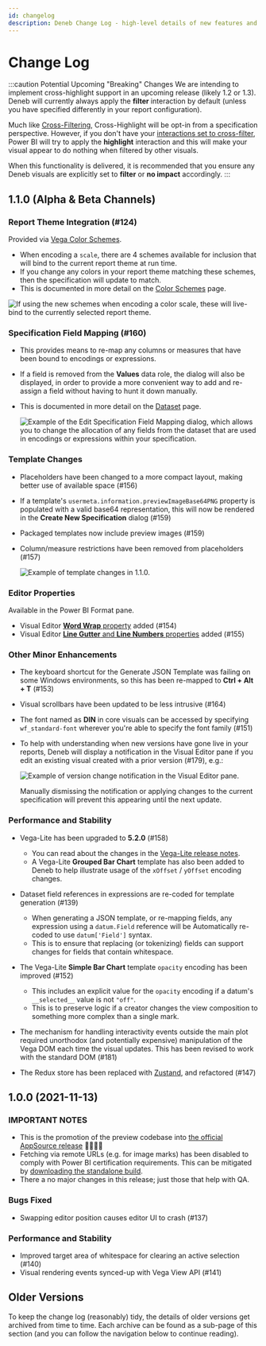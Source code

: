 ```yaml
---
id: changelog
description: Deneb Change Log - high-level details of new features and fixes for each version
---
```


# Change Log

:::caution Potential Upcoming "Breaking" Changes
We are intending to implement cross-highlight support in an upcoming release (likely 1.2 or 1.3). Deneb will currently always apply the **filter** interaction by default (unless you have specified differently in your report configuration).

Much like [Cross-Filtering](interactivity-selection), Cross-Highlight will be opt-in from a specification perspective. However, if you don't have your [interactions set to cross-filter](https://docs.microsoft.com/en-us/power-bi/create-reports/service-reports-visual-interactions#change-the-interaction-behavior), Power BI will try to apply the **highlight** interaction and this will make your visual appear to do nothing when filtered by other visuals.

When this functionality is delivered, it is recommended that you ensure any Deneb visuals are explicitly set to **filter** or **no impact** accordingly.
:::

## 1.1.0 (Alpha & Beta Channels)

### Report Theme Integration (#124)

Provided via [Vega Color Schemes](https://vega.github.io/vega/docs/schemes/).

- When encoding a `scale`, there are 4 schemes available for inclusion that will bind to the current report theme at run time.
- If you change any colors in your report theme matching these schemes, then the specification will update to match.
- This is documented in more detail on the [Color Schemes](schemes) page.

![If using the new schemes when encoding a color scale, these will live-bind to the currently selected report theme.](/img/changelog/1.1.0/theme-changes.gif "If using the new schemes when encoding a color scale, these will live-bind to the currently selected report theme.")

### Specification Field Mapping (#160)

- This provides means to re-map any columns or measures that have been bound to encodings or expressions.
- If a field is removed from the **Values** data role, the dialog will also be displayed, in order to provide a more convenient way to add and re-assign a field without having to hunt it down manually.
- This is documented in more detail on the [Dataset](dataset#edit-specification-field-mapping) page.

  ![Example of the Edit Specification Field Mapping dialog, which allows you to change the allocation of any fields from the dataset that are used in encodings or expressions within your specification.](/img/changelog/1.1.0/edit-mapping.png "Example of the Edit Specification Field Mapping dialog, which allows you to change the allocation of any fields from the dataset that are used in encodings or expressions within your specification.")

### Template Changes

- Placeholders have been changed to a more compact layout, making better use of available space (#156)
- If a template's `usermeta.information.previewImageBase64PNG` property is populated with a valid base64 representation, this will now be rendered in the **Create New Specification** dialog (#159)
- Packaged templates now include preview images (#159)
- Column/measure restrictions have been removed from placeholders (#157)

  ![Example of template changes in 1.1.0.](/img/changelog/1.1.0/template-changes.png "Example of template changes in 1.1.0.")

### Editor Properties

Available in the Power BI Format pane.

- Visual Editor [**Word Wrap** property](visual-editor#word-wrap) added (#154)
- Visual Editor [**Line Gutter** and **Line Numbers** properties](visual-editor#line-gutter--line-numbers) added (#155)

### Other Minor Enhancements

- The keyboard shortcut for the Generate JSON Template was failing on some Windows environments, so this has been re-mapped to **Ctrl + Alt + T** (#153)
- Visual scrollbars have been updated to be less intrusive (#164)
- The font named as **DIN** in core visuals can be accessed by specifying `wf_standard-font` wherever you're able to specify the font family (#151)
- To help with understanding when new versions have gone live in your reports, Deneb will display a notification in the Visual Editor pane if you edit an existing visual created with a prior version (#179), e.g.:

  ![Example of version change notification in the Visual Editor pane.](/img/changelog/1.1.0/template-changes.png "Example of version change notification in the Visual Editor pane.")

  Manually dismissing the notification or applying changes to the current specification will prevent this appearing until the next update.

### Performance and Stability

- Vega-Lite has been upgraded to **5.2.0** (#158)

  - You can read about the changes in the [Vega-Lite release notes](https://github.com/vega/vega-lite/releases/tag/v5.2.0).
  - A Vega-Lite **Grouped Bar Chart** template has also been added to Deneb to help illustrate usage of the `xOffset` / `yOffset` encoding changes.

- Dataset field references in expressions are re-coded for template generation (#139)

  - When generating a JSON template, or re-mapping fields, any expression using a `datum.Field` reference will be Automatically re-coded to use `datum['Field']` syntax.
  - This is to ensure that replacing (or tokenizing) fields can support changes for fields that contain whitespace.

- The Vega-Lite **Simple Bar Chart** template `opacity` encoding has been improved (#152)

  - This includes an explicit value for the `opacity` encoding if a datum's `__selected__` value is not `"off"`.
  - This is to preserve logic if a creator changes the view composition to something more complex than a single mark.

- The mechanism for handling interactivity events outside the main plot required unorthodox (and potentially expensive) manipulation of the Vega DOM each time the visual updates. This has been revised to work with the standard DOM (#181)

- The Redux store has been replaced with [Zustand](https://github.com/pmndrs/zustand), and refactored (#147)

## 1.0.0 (2021-11-13)

### IMPORTANT NOTES

- This is the promotion of the preview codebase into [the official AppSource release](https://appsource.microsoft.com/en-us/product/power-bi-visuals/coacervolimited1596856650797.deneb) 🎉🎉🎉🎉
- Fetching via remote URLs (e.g. for image marks) has been disabled to comply with Power BI certification requirements. This can be mitigated by [downloading the standalone build](getting-started#standalone-version).
- There a no major changes in this release; just those that help with QA.

### Bugs Fixed

- Swapping editor position causes editor UI to crash (#137)

### Performance and Stability

- Improved target area of whitespace for clearing an active selection (#140)
- Visual rendering events synced-up with Vega View API (#141)

## Older Versions

To keep the change log (reasonably) tidy, the details of older versions get archived from time to time. Each archive can be found as a sub-page of this section (and you can follow the navigation below to continue reading).
